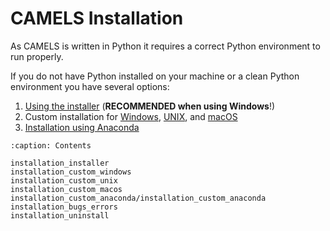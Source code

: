 # CAMELS Installation

As CAMELS is written in Python it requires a correct Python environment to run properly.

If you do not have Python installed on your machine or a clean Python environment you have several options:
1. [Using the installer](installation_installer.md) (**RECOMMENDED when using Windows**!)
2. Custom installation for [Windows](installation_custom_windows.md), [UNIX](installation_custom_unix.md), and [macOS](installation_custom_macos.md)
3. [Installation using Anaconda](installation_custom_anaconda/installation_custom_anaconda.md)


```{toctree}
:caption: Contents

installation_installer
installation_custom_windows
installation_custom_unix
installation_custom_macos
installation_custom_anaconda/installation_custom_anaconda
installation_bugs_errors
installation_uninstall
```

